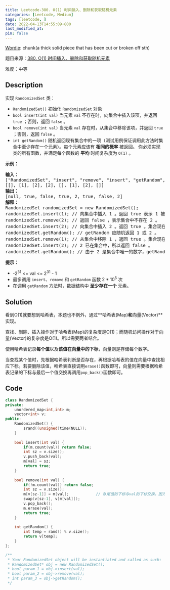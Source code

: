 ```yaml
---
title: Leetcode-380. O(1) 时间插入、删除和获取随机元素
categories: [Leetcode, Medium]
tags: [leetcode, ]
date: 2022-04-13T14:55:09+800
last_modified_at: 
pin: false
---
```


[Wordle](https://www.nytimes.com/games/wordle/index.html): chunk(a thick solid piece that has been cut or broken off sth)

题目来源：[380. O(1) 时间插入、删除和获取随机元素](https://leetcode-cn.com/problems/insert-delete-getrandom-o1/)

难度：中等

## Description

实现 `RandomizedSet` 类：

- `RandomizedSet()` 初始化 `RandomizedSet` 对象
- `bool insert(int val)` 当元素 `val` 不存在时，向集合中插入该项，并返回 `true` ；否则，返回 `false` 。
- `bool remove(int val)` 当元素 `val` 存在时，从集合中移除该项，并返回 `true` ；否则，返回 `false` 。
- `int getRandom()` 随机返回现有集合中的一项（测试用例保证调用此方法时集合中至少存在一个元素）。每个元素应该有 **相同的概率** 被返回。
你必须实现类的所有函数，并满足每个函数的 **平均** 时间复杂度为 `O(1)` 。


**示例：**

<pre>
<strong>输入：</strong>
["RandomizedSet", "insert", "remove", "insert", "getRandom", "remove", "insert", "getRandom"]
[[], [1], [2], [2], [], [1], [2], []]
<strong>输出：</strong>
[null, true, false, true, 2, true, false, 2]
<strong>解释：</strong>
RandomizedSet randomizedSet = new RandomizedSet();
randomizedSet.insert(1); // 向集合中插入 1 。返回 true 表示 1 被成功地插入。
randomizedSet.remove(2); // 返回 false ，表示集合中不存在 2 。
randomizedSet.insert(2); // 向集合中插入 2 。返回 true 。集合现在包含 [1,2] 。
randomizedSet.getRandom(); // getRandom 应随机返回 1 或 2 。
randomizedSet.remove(1); // 从集合中移除 1 ，返回 true 。集合现在包含 [2] 。
randomizedSet.insert(2); // 2 已在集合中，所以返回 false 。
randomizedSet.getRandom(); // 由于 2 是集合中唯一的数字，getRandom 总是返回 2 。
</pre>

**提示：**

- -2<sup>31</sup> <= val <= 2<sup>31</sup> - 1
- 最多调用 `insert`、`remove` 和 `getRandom` 函数 2 * 10<sup>5</sup> 次
- 在调用 `getRandom` 方法时，数据结构中 **至少存在一个** 元素。


## Solution

看到O(1)就要想到哈希表，本题也不例外，通过**哈希表(Map)**和**向量(Vector)**实现。

查找、删除、插入操作对于哈希表(Map)的复杂度是O(1)；而随机访问操作对于向量(Vector)的复杂度是O(1)。所以需要两者结合。

使用哈希表记录**每个值**以及**该值在向量中的下标**，向量则是存储每个数字。

当查找某个值时，先根据哈希表判断是否存在，再根据哈希表的值在向量中查找相应下标。若要删除该值，哈希表直接调用`erase()`函数即可，向量则需要根据哈希表记录的下标与最后一个值交换再调用`pop_back()`函数即可。


## Code
```c++
class RandomizedSet {
private:
    unordered_map<int,int> m;
    vector<int> v;
public:
    RandomizedSet() {
        srand((unsigned)time(NULL));
    }
    
    bool insert(int val) {
        if(m.count(val)) return false;
        int sz = v.size();
        v.push_back(val);
        m[val] = sz;
        return true;
    }
    
    bool remove(int val) {
        if(!m.count(val)) return false;
        int sz = v.size();
        m[v[sz-1]] = m[val];            // 队尾值的下标与val的下标交换，因为下一步在vector中将要交换两个值。
        swap(v[sz-1], v[m[val]]);
        v.pop_back();
        m.erase(val);
        return true;
    }
    
    int getRandom() {
        int temp = rand() % v.size();
        return v[temp];
    }
};

/**
 * Your RandomizedSet object will be instantiated and called as such:
 * RandomizedSet* obj = new RandomizedSet();
 * bool param_1 = obj->insert(val);
 * bool param_2 = obj->remove(val);
 * int param_3 = obj->getRandom();
 */
```

